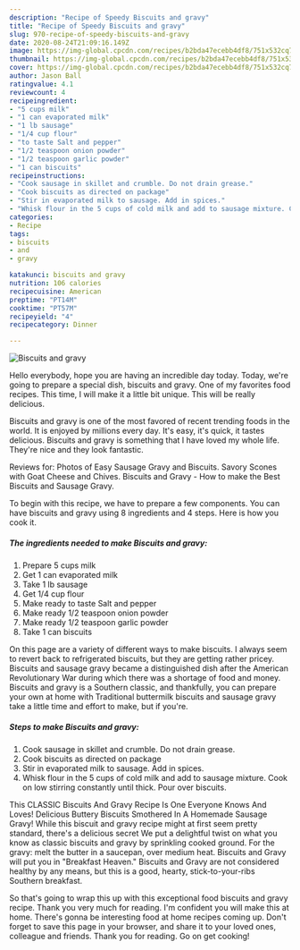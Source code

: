 ```yaml
---
description: "Recipe of Speedy Biscuits and gravy"
title: "Recipe of Speedy Biscuits and gravy"
slug: 970-recipe-of-speedy-biscuits-and-gravy
date: 2020-08-24T21:09:16.149Z
image: https://img-global.cpcdn.com/recipes/b2bda47ecebb4df8/751x532cq70/biscuits-and-gravy-recipe-main-photo.jpg
thumbnail: https://img-global.cpcdn.com/recipes/b2bda47ecebb4df8/751x532cq70/biscuits-and-gravy-recipe-main-photo.jpg
cover: https://img-global.cpcdn.com/recipes/b2bda47ecebb4df8/751x532cq70/biscuits-and-gravy-recipe-main-photo.jpg
author: Jason Ball
ratingvalue: 4.1
reviewcount: 4
recipeingredient:
- "5 cups milk"
- "1 can evaporated milk"
- "1 lb sausage"
- "1/4 cup flour"
- "to taste Salt and pepper"
- "1/2 teaspoon onion powder"
- "1/2 teaspoon garlic powder"
- "1 can biscuits"
recipeinstructions:
- "Cook sausage in skillet and crumble. Do not drain grease."
- "Cook biscuits as directed on package"
- "Stir in evaporated milk to sausage. Add in spices."
- "Whisk flour in the 5 cups of cold milk and add to sausage mixture. Cook on low stirring constantly until thick. Pour over biscuits."
categories:
- Recipe
tags:
- biscuits
- and
- gravy

katakunci: biscuits and gravy 
nutrition: 106 calories
recipecuisine: American
preptime: "PT14M"
cooktime: "PT57M"
recipeyield: "4"
recipecategory: Dinner

---
```



![Biscuits and gravy](https://img-global.cpcdn.com/recipes/b2bda47ecebb4df8/751x532cq70/biscuits-and-gravy-recipe-main-photo.jpg)

Hello everybody, hope you are having an incredible day today. Today, we're going to prepare a special dish, biscuits and gravy. One of my favorites food recipes. This time, I will make it a little bit unique. This will be really delicious.

Biscuits and gravy is one of the most favored of recent trending foods in the world. It is enjoyed by millions every day. It's easy, it's quick, it tastes delicious. Biscuits and gravy is something that I have loved my whole life. They're nice and they look fantastic.

Reviews for: Photos of Easy Sausage Gravy and Biscuits. Savory Scones with Goat Cheese and Chives. Biscuits and Gravy - How to make the Best Biscuits and Sausage Gravy.


To begin with this recipe, we have to prepare a few components. You can have biscuits and gravy using 8 ingredients and 4 steps. Here is how you cook it.

<!--inarticleads1-->

##### The ingredients needed to make Biscuits and gravy:

1. Prepare 5 cups milk
1. Get 1 can evaporated milk
1. Take 1 lb sausage
1. Get 1/4 cup flour
1. Make ready to taste Salt and pepper
1. Make ready 1/2 teaspoon onion powder
1. Make ready 1/2 teaspoon garlic powder
1. Take 1 can biscuits


On this page are a variety of different ways to make biscuits. I always seem to revert back to refrigerated biscuits, but they are getting rather pricey. Biscuits and sausage gravy became a distinguished dish after the American Revolutionary War during which there was a shortage of food and money. Biscuits and gravy is a Southern classic, and thankfully, you can prepare your own at home with Traditional buttermilk biscuits and sausage gravy take a little time and effort to make, but if you&#39;re. 

<!--inarticleads2-->

##### Steps to make Biscuits and gravy:

1. Cook sausage in skillet and crumble. Do not drain grease.
1. Cook biscuits as directed on package
1. Stir in evaporated milk to sausage. Add in spices.
1. Whisk flour in the 5 cups of cold milk and add to sausage mixture. Cook on low stirring constantly until thick. Pour over biscuits.


This CLASSIC Biscuits And Gravy Recipe Is One Everyone Knows And Loves! Delicious Buttery Biscuits Smothered In A Homemade Sausage Gravy! While this biscuit and gravy recipe might at first seem pretty standard, there&#39;s a delicious secret We put a delightful twist on what you know as classic biscuits and gravy by sprinkling cooked ground. For the gravy: melt the butter in a saucepan, over medium heat. Biscuits and Gravy will put you in &#34;Breakfast Heaven.&#34; Biscuits and Gravy are not considered healthy by any means, but this is a good, hearty, stick-to-your-ribs Southern breakfast. 

So that's going to wrap this up with this exceptional food biscuits and gravy recipe. Thank you very much for reading. I'm confident you will make this at home. There's gonna be interesting food at home recipes coming up. Don't forget to save this page in your browser, and share it to your loved ones, colleague and friends. Thank you for reading. Go on get cooking!
